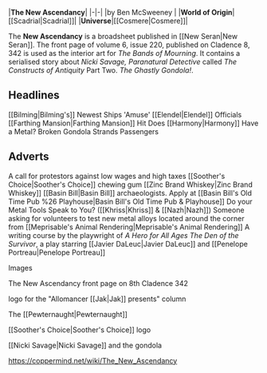 |**The New Ascendancy**|
|-|-|
|by  Ben McSweeney |
|**World of Origin**|[[Scadrial\|Scadrial]]|
|**Universe**|[[Cosmere\|Cosmere]]|

The **New Ascendancy** is a broadsheet published in [[New Seran\|New Seran]].
The front page of volume 6, issue 220, published on Cladence 8, 342 is used as the interior art for *The Bands of Mourning*.
It contains a serialised story about *Nicki Savage, Paranatural Detective* called *The Constructs of Antiquity* Part Two. *The Ghastly Gondola!*.

## Headlines

[[Bilming\|Bilming's]] Newest Ships 'Amuse' [[Elendel\|Elendel]] Officials
[[Farthing Mansion\|Farthing Mansion]] Hit
Does [[Harmony\|Harmony]] Have a Metal?
Broken Gondola Strands Passengers

## Adverts

A call for protestors against low wages and high taxes
[[Soother's Choice\|Soother's Choice]] chewing gum
 [[Zinc Brand Whiskey\|Zinc Brand Whiskey]]
[[Basin Bill\|Basin Bill]] archaeologists. Apply at [[Basin Bill's Old Time Pub %26 Playhouse\|Basin Bill's Old Time Pub & Playhouse]]
Do your Metal Tools Speak to You? ([[Khriss\|Khriss]] & [[Nazh\|Nazh]])
Someone asking for volunteers to test new metal alloys located around the corner from [[Meprisable's Animal Rendering\|Meprisable's Animal Rendering]]
A writing course by the playwright of *A Hero for All Ages*
*The Den of the Survivor*, a play starring [[Javier DaLeuc\|Javier DaLeuc]] and [[Penelope Portreau\|Penelope Portreau]]


Images



The New Ascendancy front page on 8th Cladence 342






logo for the "Allomancer [[Jak\|Jak]] presents" column






The [[Pewternaught\|Pewternaught]]






[[Soother's Choice\|Soother's Choice]] logo






[[Nicki Savage\|Nicki Savage]] and the gondola






https://coppermind.net/wiki/The_New_Ascendancy